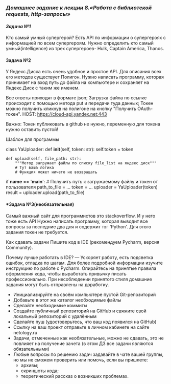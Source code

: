 ### *Домашнее задание к лекции 8.«Работа с библиотекой requests, http-запросы»*
#### *Задача №1*
Кто самый умный супергерой?
Есть API по информации о супергероях с информацией по всем супергероям. Нужно определить кто самый умный(intelligence) из трех супергероев- Hulk, Captain America, Thanos.

#### Задача №2
У Яндекс.Диска есть очень удобное и простое API. Для описания всех его методов существует Полигон. Нужно написать программу, которая принимает на вход путь до файла на компьютере и сохраняет на Яндекс.Диск с таким же именем.

Все ответы приходят в формате json;
Загрузка файла по ссылке происходит с помощью метода put и передачи туда данных;
Токен можно получить кликнув на полигоне на кнопку "Получить OAuth-токен".
HOST: https://cloud-api.yandex.net:443

Важно: Токен публиковать в github не нужно, переменную для токена нужно оставить пустой!

Шаблон для программы

class YaUploader:
    def __init__(self, token: str):
        self.token = token

    def upload(self, file_path: str):
        """Метод загружает файлы по списку file_list на яндекс диск"""
        # Тут ваша логика
        # Функция может ничего не возвращать


if __name__ == '__main__':
    # Получить путь к загружаемому файлу и токен от пользователя
    path_to_file = ...
    token = ...
    uploader = YaUploader(token)
    result = uploader.upload(path_to_file)
#### *Задача №3(необязательная)
Самый важный сайт для программистов это stackoverflow. И у него тоже есть API Нужно написать программу, которая выводит все вопросы за последние два дня и содержит тэг 'Python'. Для этого задания токен не требуется.

Как сдавать задачи
Пишите код в IDE (рекомендуем Pycharm, версия Community).

Почему лучше работать в IDE? — Ускоряет работу, есть подсветка ошибок, отладка по шагам.
Для более подробной информации изучите инструкцию по работе с Pycharm.
Опирайтесь на принятые правила оформления кода, чтобы выработать привычку писать профессионально. При несоблюдении принятого стиля домашние задания могут быть отправлены на доработку.
- Инициализируйте на своём компьютере пустой Git-репозиторий
- Добавьте в этот же каталог необходимые файлы
- Сделайте необходимые коммиты
- Создайте публичный репозиторий на GitHub и свяжите свой локальный репозиторий с удалённым
- Сделайте пуш (удостоверьтесь, что ваш код появился на GitHub)
- Ссылку на ваш проект отправьте в личном кабинете на сайте netology.ru
- Задачи, отмеченные как необязательные, можно не сдавать, это не повлияет на получение зачета (в этом ДЗ все задачи являются обязательными)
- Любые вопросы по решению задач задавайте в чате вашей группы, но мы не сможем проверить или помочь, если вы пришлете:
    - архивы;
    - скриншоты кода;
    - теоретический рассказ о возникших проблемах.